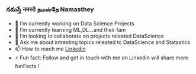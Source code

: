 ### నమస్తే  नमस्ते  நமஸ்தே  Namasthey


- 🔭 I’m currently working on Data Science Projects
- 🌱 I’m currently learning ML,DL...and their fam
- 👯 I’m looking to collaborate on projects releated DataScience
- 💬 Ask me about intresting topics releated to DataScience and Statastics
- 📫 How to reach me <a href="https://www.linkedin.com/in/bharikrishnareddy12aug1999?lipi=urn%3Ali%3Apage%3Ad_flagship3_profile_view_base_contact_details%3B1TEcpvxmQWmqzYwP8VpsGw%3D%3D">Linkedin</a>
- ⚡ Fun fact: Follow and get in touch with me on Linkedin will share more funFacts !
